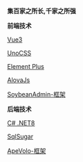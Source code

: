 **集百家之所长,千家之所强**


**前端技术**

[Vue3](https://cn.vuejs.org/)

[UnoCSS](https://unocss.net/)

 [Element Plus](https://element-plus.org)

[AlovaJs](https://alova.js.org/zh-CN/)

[SoybeanAdmin-框架](https://docs.soybeanjs.cn/)

**后端技术**

[C# .NET8](https://learn.microsoft.com/zh-cn/dotnet/csharp/tour-of-csharp/)

[SqlSugar](https://www.donet5.com/)

[ApeVolo-框架](http://doc.apevolo.com/)
